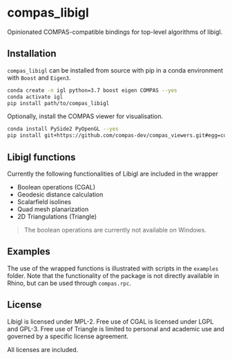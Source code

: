 # compas_libigl

Opinionated COMPAS-compatible bindings for top-level algorithms of libigl.

## Installation

`compas_libigl` can be installed from source with pip in a conda environment with `Boost` and `Eigen3`.

```bash
conda create -n igl python=3.7 boost eigen COMPAS --yes
conda activate igl
pip install path/to/compas_libigl
```

Optionally, install the COMPAS viewer for visualisation.

```bash
conda install PySide2 PyOpenGL --yes
pip install git+https://github.com/compas-dev/compas_viewers.git#egg=compas_viewers
```

## Libigl functions

Currently the following functionalities of Libigl are included in the wrapper

* Boolean operations (CGAL)
* Geodesic distance calculation
* Scalarfield isolines
* Quad mesh planarization
* 2D Triangulations (Triangle)

> The boolean operations are currently not available on Windows.

## Examples

The use of the wrapped functions is illustrated with scripts in the `examples` folder.
Note that the functionality of the package is not directly available in Rhino, but can be used through `compas.rpc`.

## License

Libigl is licensed under MPL-2.
Free use of CGAL is licensed under LGPL and GPL-3.
Free use of Triangle is limited to personal and academic use and governed by a specific license agreement.

All licenses are included.
